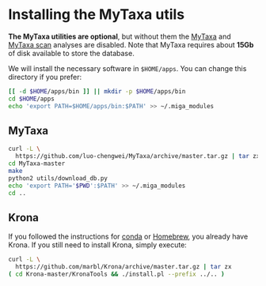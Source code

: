 # Installing the MyTaxa utils

**The MyTaxa utilities are optional**, but without them the
[MyTaxa](../../part5/workflow.md#mytaxa) and
[MyTaxa scan](../../part5/workflow.md#mytaxa-scan) analyses are disabled.
Note that MyTaxa requires about **15Gb** of disk available to store the
database.

We will install the necessary software in `$HOME/apps`. You can change this
directory if you prefer:

```bash
[[ -d $HOME/apps/bin ]] || mkdir -p $HOME/apps/bin
cd $HOME/apps
echo 'export PATH=$HOME/apps/bin:$PATH' >> ~/.miga_modules
```

## MyTaxa

```bash
curl -L \
  https://github.com/luo-chengwei/MyTaxa/archive/master.tar.gz | tar zx
cd MyTaxa-master
make
python2 utils/download_db.py
echo 'export PATH='$PWD':$PATH' >> ~/.miga_modules
cd ..
```

## Krona

If you followed the instructions for [conda](conda.md) or [Homebrew](brew.md),
you already have Krona. If you still need to install Krona, simply execute:

```bash
curl -L \
  https://github.com/marbl/Krona/archive/master.tar.gz | tar zx
( cd Krona-master/KronaTools && ./install.pl --prefix ../.. )
```

